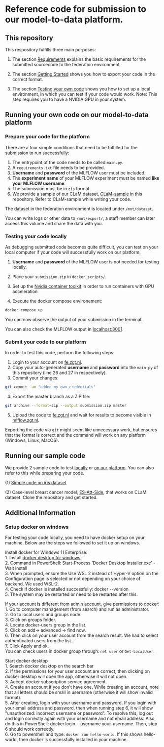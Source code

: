 # Reference code for submission to our model-to-data platform.

## This repository

This respository fulfills three main purposes:

1. The section [Requirements](#requirements) explains the basic requirements for the submitted sourcecode to the federation environment.

2. The section [Getting Started](#getting-started) shows you how to export your code in the correct format.

3. The section [Testing your own code](#testing-your-own-code) shows you how to set up a local environment, in which you can test if your code would work. Note: This step requires you to have a NVIDIA GPU in your system.

## Running your own code on our model-to-data platform

### Prepare your code for the platform

There are a four simple conditions that need to be fulfilled for the submission to run successfully:

1. The entrypoint of the code needs to be called ```main.py```.  
2. A ```requirements.txt``` file needs to be provided.
3. **Username** and **password** of the MLFLOW user must be included.
4. The **experiment name** of your MLFLOW experiment must be named **like your MLFLOW username**. 
5. The submission must be in ```zip``` format.
6. We provide a sample of our CLaM dataset, [CLaM-sample](./datasets) in this repository. Refer to CLaM-sample while writing your code. 

The dataset in the federation environment is located under ```/mnt/dataset```. 

You can write logs or other data to ```/mnt/export/```, a staff member can later access this volume and share the data with you.

### Testing your code locally

As debugging submitted code becomes quite difficult, you can test on your local computer if your code will successfully work on our platform.

1. **Username** and **password** of the MLFLOW user is not needed for testing locally.

2. Place your ```submission.zip``` in ```docker_scripts/```. 

3. Set up the [Nvidia container toolkit](https://docs.nvidia.com/datacenter/cloud-native/container-toolkit/latest/install-guide.html#installation) in order to run containers with GPU acceleration

4. Execute the docker compose environement:
```bash
docker compose up
```

You can now observe the output of your submission in the terminal. 

You can also check the MLFLOW output in [localhost:3001](localhost:3001).

### Submit your code to our platform

In order to test this code, perform the following steps:

1. Login to your account on [fe.zgt.nl](fe.zgt.nl).
2. Copy your auto-generated **username** and **password** into the ```main.py``` of this repository (line 26 and 27 in respectively).
3. Commit your changes:
```bash
git commit -am "added my own credentials"
```
4. Export the master branch as a ZIP file:
```bash
git archive --format=zip --output submission.zip master
```
5. Upload the code to [fe.zgt.nl](fe.zgt.nl) and wait for results to become visible in [mlflow.zgt.nl](mlflow.zgt.nl).

Exporting the code via ```git``` might seem like unnecessary work, but ensures that the format is correct and the command will work on any platform (Windows, Linux, MacOS).

## Running our sample code
We provide 2 sample code to test [locally](./README.md#testing-your-code-locally) or [on our platform](./README.md#submit-your-code-to-our-platform). You can also refer to this while preparing your code. </br> 

(1) [Simple code on iris dataset](./sample_code) </br>

(2) Case-level breast cancer model, [ES-Att-Side](https://github.com/ShreyasiPathak/case-level-breast-cancer-data-access), that works on CLaM dataset. Clone the repository and get started.

## Additional Information

### Setup docker on windows
For testing your code locally, you need to have docker setup on your machine. Below are the steps we followed to set it up on windows.</br>

Install docker for Windows 11 Enterprise: </br>
	1. Install [docker desktop for windows]( https://docs.docker.com/desktop/install/windows-install/). <br/>
	2. Command in PowerShell: Start-Process 'Docker Desktop Installer.exe' -Wait install <br/>
	3. When prompted, ensure the Use WSL 2 instead of Hyper-V option on the Configuration page is selected or not depending on your choice of backend. We used WSL-2. <br/>
	4. Check if docker is installed successfully: docker --version <br/>
	5. The system may be restarted or need to be restarted after this. <br/>

If your account is different from admin account, give permissions to docker: <br/>
	1. Go to computer management (from search) and run as administrator. <br/>
	2. Go to local users and groups node. <br/>
	3. Click on groups folder. <br/>
	4. Locate docker-users group in the list. <br/>
	5. Click on add-> advanced -> find now. <br/>
	6. Then click on your user account from the search result. We had to select authenticated users from the list. <br/>
	7. Click Apply and ok. <br/>
You can check users in docker group through: ```net user``` or ```Get-LocalUser```. </br>

Start docker desktop </br>
	1. Search docker desktop on the search bar </br>
	2. If the permissions for your user account are correct, then clicking on docker desktop will open the app, otherwise it will not open. </br>
	3. Accept docker subscription service agreement. </br>
	4. Create an account if you don't have one. While creating an account, note that all letters should be small in username (otherwise it will show invalid format). </br>
	5. After creating, login with your username and password. If you login with your email address and password, then when running step 6, it will show "unauthorized: incorrect username or password". To resolve this, log out and login correctly again with your username and not email address. Also, do this in PowerShell: docker login --username your-username. Then, step 6 should work correctly. </br>
	6. Go to powershell and type: ```docker run hello-world```. If this shows hello-world, then docker is successfully installed in your machine. </br>

